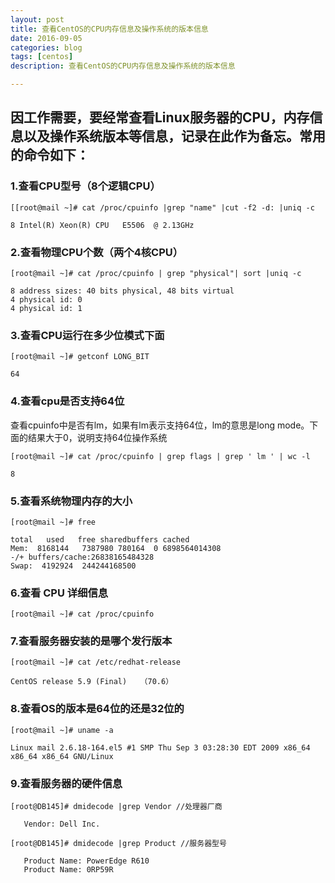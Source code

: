 ```yaml
---
layout: post
title: 查看CentOS的CPU内存信息及操作系统的版本信息
date: 2016-09-05
categories: blog
tags: [centos]
description: 查看CentOS的CPU内存信息及操作系统的版本信息

---
```


## 因工作需要，要经常查看Linux服务器的CPU，内存信息以及操作系统版本等信息，记录在此作为备忘。常用的命令如下：

### 1.查看CPU型号（8个逻辑CPU）

    [[root@mail ~]# cat /proc/cpuinfo |grep "name" |cut -f2 -d: |uniq -c

    8 Intel(R) Xeon(R) CPU   E5506  @ 2.13GHz

### 2.查看物理CPU个数（两个4核CPU）

    [root@mail ~]# cat /proc/cpuinfo | grep "physical"| sort |uniq -c

    8 address sizes: 40 bits physical, 48 bits virtual
    4 physical id: 0
    4 physical id: 1

### 3.查看CPU运行在多少位模式下面

    [root@mail ~]# getconf LONG_BIT

    64

### 4.查看cpu是否支持64位
查看cpuinfo中是否有lm，如果有lm表示支持64位，lm的意思是long mode。下面的结果大于0，说明支持64位操作系统

    [root@mail ~]# cat /proc/cpuinfo | grep flags | grep ' lm ' | wc -l

    8

### 5.查看系统物理内存的大小

    [root@mail ~]# free

    total   used   free sharedbuffers cached
    Mem:  8168144   7387980 780164  0 6898564014308
    -/+ buffers/cache:26838165484328
    Swap:  4192924  244244168500

### 6.查看 CPU 详细信息

    [root@mail ~]# cat /proc/cpuinfo

### 7.查看服务器安装的是哪个发行版本

    [root@mail ~]# cat /etc/redhat-release

    CentOS release 5.9 (Final)   （70.6）

### 8.查看OS的版本是64位的还是32位的

    [root@mail ~]# uname -a

    Linux mail 2.6.18-164.el5 #1 SMP Thu Sep 3 03:28:30 EDT 2009 x86_64 x86_64 x86_64 GNU/Linux

### 9.查看服务器的硬件信息

    [root@DB145]# dmidecode |grep Vendor //处理器厂商

       Vendor: Dell Inc.

    [root@DB145]# dmidecode |grep Product //服务器型号

       Product Name: PowerEdge R610
       Product Name: 0RP59R
